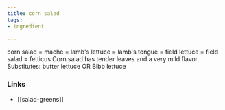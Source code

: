 ```yaml
---
title: corn salad
tags:
- ingredient

---
```

corn salad = mache = lamb's lettuce = lamb's tongue = field lettuce = field salad = fetticus Corn salad has tender leaves and a very mild flavor. Substitutes: butter lettuce OR Bibb lettuce

### Links

* [[salad-greens]]

